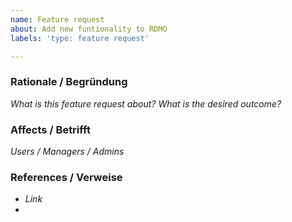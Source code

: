 ```yaml
---
name: Feature request
about: Add new funtionality to RDMO
labels: 'type: feature request'

---
```


### Rationale / Begründung

*What is this feature request about? What is the desired outcome?*

### Affects / Betrifft

*Users / Managers / Admins*

### References / Verweise

* *Link*
* 
